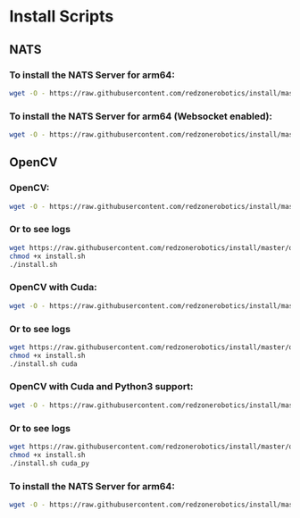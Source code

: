 # Install Scripts

## NATS

### To install the NATS Server for arm64:
```bash
wget -O - https://raw.githubusercontent.com/redzonerobotics/install/master/nats-arm64/install.sh | bash
```

### To install the NATS Server for arm64 (Websocket enabled):
```bash
wget -O - https://raw.githubusercontent.com/redzonerobotics/install/master/nats-ws-arm64/install.sh | bash
```
## OpenCV

### OpenCV:
```bash
wget -O - https://raw.githubusercontent.com/redzonerobotics/install/master/opencv/install.sh | bash
```
### Or to see logs
```bash
wget https://raw.githubusercontent.com/redzonerobotics/install/master/opencv/install.sh
chmod +x install.sh
./install.sh
```

### OpenCV with Cuda:
```bash
wget -O - https://raw.githubusercontent.com/redzonerobotics/install/master/opencv/install.sh | bash -s cuda
```
### Or to see logs
```bash
wget https://raw.githubusercontent.com/redzonerobotics/install/master/opencv/install.sh
chmod +x install.sh
./install.sh cuda
```

### OpenCV with Cuda and Python3 support:
```bash
wget -O - https://raw.githubusercontent.com/redzonerobotics/install/master/opencv/install.sh | bash -s cuda_py
```
### Or to see logs
```bash
wget https://raw.githubusercontent.com/redzonerobotics/install/master/opencv/install.sh
chmod +x install.sh
./install.sh cuda_py
```
### To install the NATS Server for arm64:
```bash
wget -O - https://raw.githubusercontent.com/redzonerobotics/install/master/wireguard/install.sh | bash
```
